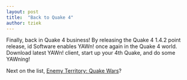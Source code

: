 ```yaml
---
layout: post
title:  "Back to Quake 4"
author: tziek
---
```

Finally, back in Quake 4 business! By releasing the Quake 4 1.4.2 point release, id Software enables YAWn! once again in the Quake 4 world. 
Download latest YAWn! client, start up your 4th Quake, and do some YAWning! 

Next on the list, [Enemy Territory: Quake Wars](http://www.enemyterritory.com/)?